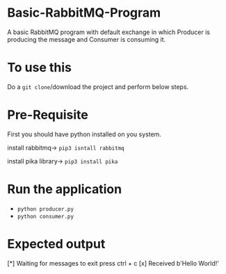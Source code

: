 # Basic-RabbitMQ-Program
A basic RabbitMQ program with default exchange in which Producer is producing the message and Consumer is consuming it.

# To use this
Do a `git clone`/download the project and perform below steps.

# Pre-Requisite
First you should have python installed on you system.

install rabbitmq-> `pip3 isntall rabbitmq`

install pika library-> `pip3 install pika`

# Run the application
- `python producer.py`
- `python consumer.py`

# Expected output
[*] Waiting for messages to exit press ctrl + c
[x] Received b'Hello World!'
